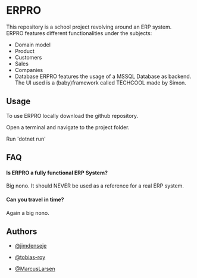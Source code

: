 
# ERPRO

This repository is a school project revolving around an ERP system.  
ERPRO features different functionalities under the subjects:  
 - Domain model
 - Product
 - Customers
 - Sales
 - Companies
 - Database
 ERPRO features the usage of a MSSQL Database as backend.  
 The UI used is a (baby)framework called TECHCOOL made by Simon.

 



## Usage

To use ERPRO locally download the github repository.

Open a terminal and navigate to the project folder.

Run 'dotnet run'
## FAQ

#### Is ERPRO a fully functional ERP System?

Big nono. It should NEVER be used as a reference for a real ERP system.

#### Can you travel in time?

Again a big nono.


## Authors

- [@jimdenseje](https://github.com/jimdenseje)

- [@tobias-roy](https://github.com/tobias-roy)

- [@MarcusLarsen](https://github.com/marcuslarsen)